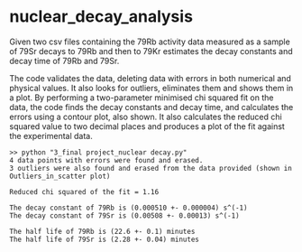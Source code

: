 # nuclear_decay_analysis

Given two csv files containing the 79Rb activity data measured as a sample of 
79Sr decays to 79Rb and then to 79Kr estimates the decay constants and decay time of 79Rb and 79Sr.

The code validates the data, deleting data with errors in both numerical and physical values.
It also looks for outliers, eliminates them and shows them in a plot.
By performing a two-parameter minimised chi squared fit on the data, the code finds the 
decay constants and decay time, and calculates the errors using a contour plot, also shown.
It also calculates the reduced chi squared value to two decimal places and produces
a plot of the fit against the experimental data.

```console
>> python "3_final project_nuclear decay.py"
4 data points with errors were found and erased.
3 outliers were also found and erased from the data provided (shown in Outliers_in_scatter plot)

Reduced chi squared of the fit = 1.16

The decay constant of 79Rb is (0.000510 +- 0.000004) s^(-1)
The decay constant of 79Sr is (0.00508 +- 0.00013) s^(-1)

The half life of 79Rb is (22.6 +- 0.1) minutes
The half life of 79Sr is (2.28 +- 0.04) minutes
```

